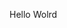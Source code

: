 Hello Wolrd


































































































































































































































































































































































































































































































































































































































































































































































































































































































































































































































































